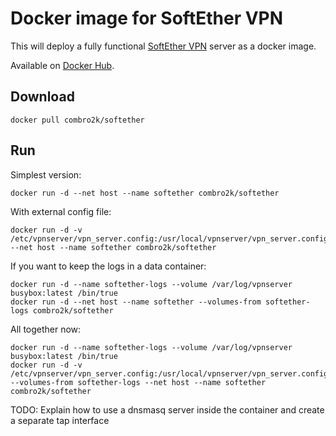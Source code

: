 # Docker image for SoftEther VPN

This will deploy a fully functional [SoftEther VPN](https://www.softether.org) server as a docker image.

Available on [Docker Hub](https://registry.hub.docker.com/u/combro2k/softether/).

## Download

    docker pull combro2k/softether

## Run

Simplest version:

    docker run -d --net host --name softether combro2k/softether

With external config file:

    docker run -d -v /etc/vpnserver/vpn_server.config:/usr/local/vpnserver/vpn_server.config --net host --name softether combro2k/softether

If you want to keep the logs in a data container:

    docker run -d --name softether-logs --volume /var/log/vpnserver busybox:latest /bin/true
    docker run -d --net host --name softether --volumes-from softether-logs combro2k/softether

All together now:

    docker run -d --name softether-logs --volume /var/log/vpnserver busybox:latest /bin/true
    docker run -d -v /etc/vpnserver/vpn_server.config:/usr/local/vpnserver/vpn_server.config --volumes-from softether-logs --net host --name softether combro2k/softether

TODO: Explain how to use a dnsmasq server inside the container and create a separate tap interface
